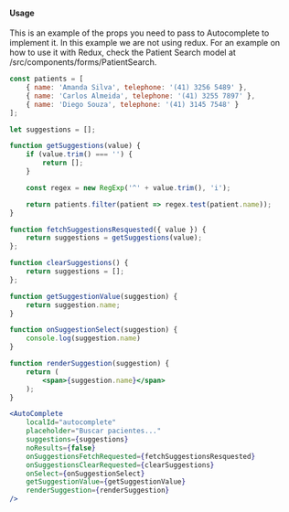 #### **Usage**

This is an example of the props you need to pass to Autocomplete to implement it.
In this example we are not using redux. For an example on how to use it with Redux, check the Patient Search model at /src/components/forms/PatientSearch.

```jsx
const patients = [
	{ name: 'Amanda Silva', telephone: '(41) 3256 5489' },
	{ name: 'Carlos Almeida', telephone: '(41) 3255 7897' },
	{ name: 'Diego Souza', telephone: '(41) 3145 7548' }
];

let suggestions = [];

function getSuggestions(value) {
	if (value.trim() === '') {
		return [];
	}

	const regex = new RegExp('^' + value.trim(), 'i');

	return patients.filter(patient => regex.test(patient.name));
}

function fetchSuggestionsResquested({ value }) {
	return suggestions = getSuggestions(value);
};

function clearSuggestions() {
	return suggestions = [];
};

function getSuggestionValue(suggestion) {
	return suggestion.name;
}

function onSuggestionSelect(suggestion) {
	console.log(suggestion.name)
}

function renderSuggestion(suggestion) {
	return (
		<span>{suggestion.name}</span>
	);
}

<AutoComplete
	localId="autocomplete"
	placeholder="Buscar pacientes..."
	suggestions={suggestions}
	noResults={false}
	onSuggestionsFetchRequested={fetchSuggestionsResquested}
	onSuggestionsClearRequested={clearSuggestions}
	onSelect={onSuggestionSelect}
	getSuggestionValue={getSuggestionValue}
	renderSuggestion={renderSuggestion}
/>
```